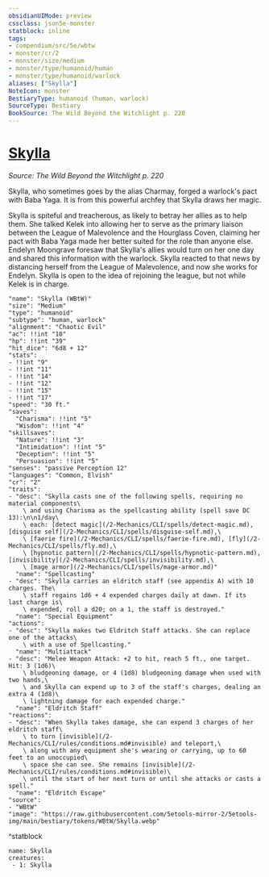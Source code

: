 ```yaml
---
obsidianUIMode: preview
cssclass: json5e-monster
statblock: inline
tags:
- compendium/src/5e/wbtw
- monster/cr/2
- monster/size/medium
- monster/type/humanoid/human
- monster/type/humanoid/warlock
aliases: ["Skylla"]
NoteIcon: monster
BestiaryType: humanoid (human, warlock)
SourceType: Bestiary
BookSource: The Wild Beyond the Witchlight p. 220
---
```

# [Skylla](2-Mechanics/CLI/bestiary/npc/skylla-wbtw.md)
*Source: The Wild Beyond the Witchlight p. 220*  

Skylla, who sometimes goes by the alias Charmay, forged a warlock's pact with Baba Yaga. It is from this powerful archfey that Skylla draws her magic.

Skylla is spiteful and treacherous, as likely to betray her allies as to help them. She talked Kelek into allowing her to serve as the primary liaison between the League of Malevolence and the Hourglass Coven, claiming her pact with Baba Yaga made her better suited for the role than anyone else. Endelyn Moongrave foresaw that Skylla's allies would turn on her one day and shared this information with the warlock. Skylla reacted to that news by distancing herself from the League of Malevolence, and now she works for Endelyn. Skylla is open to the idea of rejoining the league, but not while Kelek is in charge.

```statblock
"name": "Skylla (WBtW)"
"size": "Medium"
"type": "humanoid"
"subtype": "human, warlock"
"alignment": "Chaotic Evil"
"ac": !!int "10"
"hp": !!int "39"
"hit_dice": "6d8 + 12"
"stats":
- !!int "9"
- !!int "11"
- !!int "14"
- !!int "12"
- !!int "15"
- !!int "17"
"speed": "30 ft."
"saves":
  "Charisma": !!int "5"
  "Wisdom": !!int "4"
"skillsaves":
  "Nature": !!int "3"
  "Intimidation": !!int "5"
  "Deception": !!int "5"
  "Persuasion": !!int "5"
"senses": "passive Perception 12"
"languages": "Common, Elvish"
"cr": "2"
"traits":
- "desc": "Skylla casts one of the following spells, requiring no material components\
    \ and using Charisma as the spellcasting ability (spell save DC 13):\n\n1/day\
    \ each: [detect magic](/2-Mechanics/CLI/spells/detect-magic.md), [disguise self](/2-Mechanics/CLI/spells/disguise-self.md),\
    \ [faerie fire](/2-Mechanics/CLI/spells/faerie-fire.md), [fly](/2-Mechanics/CLI/spells/fly.md),\
    \ [hypnotic pattern](/2-Mechanics/CLI/spells/hypnotic-pattern.md), [invisibility](/2-Mechanics/CLI/spells/invisibility.md),\
    \ [mage armor](/2-Mechanics/CLI/spells/mage-armor.md)"
  "name": "Spellcasting"
- "desc": "Skylla carries an eldritch staff (see appendix A) with 10 charges. The\
    \ staff regains 1d6 + 4 expended charges daily at dawn. If its last charge is\
    \ expended, roll a d20; on a 1, the staff is destroyed."
  "name": "Special Equipment"
"actions":
- "desc": "Skylla makes two Eldritch Staff attacks. She can replace one of the attacks\
    \ with a use of Spellcasting."
  "name": "Multiattack"
- "desc": "Melee Weapon Attack: +2 to hit, reach 5 ft., one target. Hit: 3 (1d6)\
    \ bludgeoning damage, or 4 (1d8) bludgeoning damage when used with two hands,\
    \ and Skylla can expend up to 3 of the staff's charges, dealing an extra 4 (1d8)\
    \ lightning damage for each expended charge."
  "name": "Eldritch Staff"
"reactions":
- "desc": "When Skylla takes damage, she can expend 3 charges of her eldritch staff\
    \ to turn [invisible](/2-Mechanics/CLI/rules/conditions.md#invisible) and teleport,\
    \ along with any equipment she's wearing or carrying, up to 60 feet to an unoccupied\
    \ space she can see. She remains [invisible](/2-Mechanics/CLI/rules/conditions.md#invisible)\
    \ until the start of her next turn or until she attacks or casts a spell."
  "name": "Eldritch Escape"
"source":
- "WBtW"
"image": "https://raw.githubusercontent.com/5etools-mirror-2/5etools-img/main/bestiary/tokens/WBtW/Skylla.webp"
```
^statblock

```encounter-table
name: Skylla
creatures:
 - 1: Skylla
```